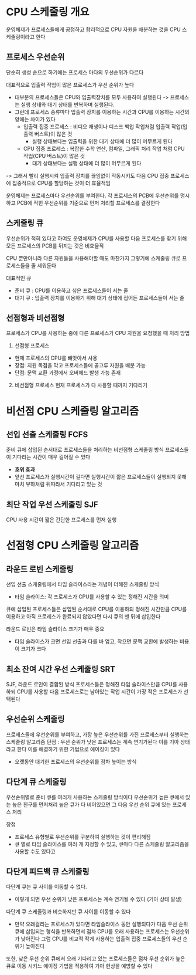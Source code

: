 # CPU 스케줄링 개요

운영체제가 프로세스들에게 공정하고 합리적으로 CPU 자원을 배분하는 것을 CPU 스케줄링이라고 한다

## 프로세스 우선순위

단순히 생성 순으로 하기에는 프로세스 마다의 우선순위가 다르다

대표적으로 입출력 작업이 많은 프로세스가 우선 순위가 높다

- 대부분의 프로세스들은 CPU와 입출력장치를 모두 사용하여 실행된다 -> 프로세스는 실행 상태와 대기 상태를 반복하며 실행된다.
- 그런데 프로세스 종류마다 입출력 장치를 이용하는 시간과 CPU를 이용하는 시간의 양에는 차이가 있다
  - 입출력 집중 프로세스 : 비디오 재생이나 디스크 백업 작업처럼 입출력 작업(입출력 버스트)이 많은 것
    - 실행 상태보다는 입출력을 위한 대기 상태에 더 많이 머무르게 된다
  - CPU 집중 프로레스 : 복잡한 수학 연산, 컴파일, 그래픽 처리 작업 처럼 CPU 작업(CPU 버스트)이 많은 것
    - 대기 상태보다는 실행 상태에 더 많이 머무르게 된다

-> 그래서 빨리 실행시켜 입출력 장치를 끊임없이 작동시키도 다음 CPU 집중 프로세스에 집중적으로 CPU를 할당하는 것이 더 효율적임

운영체제는 프로세스마다 우선순위를 부여한다. 각 프로세스의 PCB에 우선순위를 명시하고 PCB에 적힌 우선순위를 기준으로 먼저 처리할 프로세스를 결정한다

## 스케줄링 큐

우선순위가 적혀 있다고 하여도 운영체제가 CPU를 사용할 다음 프로세스를 찾기 위해 모든 프로세스의 PCB를 뒤지는 것은 비효율적 </br>

CPU 뿐만아니라 다른 자원들을 사용해야할 때도 마찬가지
그렇기에 스케줄링 큐로 프로세스들을 줄 세워둔다 </br>

대표적인 큐

- 준비 큐 : CPU를 이용하고 싶은 프로세스들이 서는 줄
- 대기 큐 : 입출력 장치를 이용하기 위해 대기 상태에 접어든 프로세스들이 서는 줄

## 선점형과 비선점형

프로세스가 CPU를 사용하는 중에 다른 프로세스가 CPU 자원을 요청했을 때 처리 방법

1. 선점형 프로세스

- 현재 프로세스의 CPU를 뺴앗아서 사용
- 장점: 지원 독점을 막고 프로세스들에 골고루 자원을 배분 가능
- 단점: 문맥 교환 과정에서 오버헤드 발생 가능 존재

2. 비선점형 프로세스
   현재 프로세스가 다 사용할 때까지 기다리기

# 비선점 CPU 스케줄링 알고리즘

## 선입 선출 스케줄링 FCFS

준비 큐에 삽입된 순서대로 프로세스들을 처리하는 비선점형 스케줄링 방식
프로세스들이 기다리는 시간이 매우 길어질 수 있다

- **호위 효과**
- 앞선 프로세스가 실행시간이 길다면 실행시간이 짧은 프로세스들이 실행되지 못해 마치 부하처럼 뒤따라서 기다리고 있는 것

## 최단 작업 우선 스케줄링 SJF

CPU 사용 시간이 짧은 간단한 프로세스를 먼저 실행

# 선점형 CPU 스케줄링 알고리즘

## 라운드 로빈 스케줄링

선입 선출 스케줄링에서 타임 슬라이스라는 개념이 더해진 스케줄링 방식

- 타임 슬라이스: 각 프로세스가 CPU를 사용할 수 있는 정해진 시간을 의미

큐에 삽입된 프로세스들은 삽입된 순서대로 CPU를 이용하되 정해진 시간만큼 CPU를 이용하고 아직 프로레스가 완료되지 않았다면 다시 큐의 맨 뒤에 삽입한다

라운드 로빈은 타임 슬라이스 크기가 매우 중요

- 타임 슬라이스가 크면 선입 선출과 다를 바 업고, 작으면 문맥 교환에 발생하는 비용이 크기가 크다

## 최소 잔여 시간 우선 스케줄링 SRT

SJF, 라운드 로인이 결합된 방식
프로세스들은 정해진 타임 슬라이스만큼 CPU를 사용하되 CPU를 사용할 다음 프로세스로는 남아있는 작업 시간이 가장 적은 프로세스가 선택된다

## 우선순위 스케줄링

프로세스들에 우선순위를 부여하고, 가장 높은 우선순위를 가진 프로세스부터 실행하는 스케줄링 알고리즘
단점 : 우선 순위가 낮은 프로세스는 계속 연기가된다 이를 기아 상태라고 한다
이를 해결하기 위한 기법으로 에이징이 있다

- 오랫동안 대기한 프로세스의 우선순위를 점차 높이는 방식

## 다단계 큐 스케줄링

우선순위별로 준비 큐를 여러개 사용하는 스케줄링 방식이다
우선순위가 높은 큐에서 있는 높은 친구를 먼저처리
높은 큐가 다 비어있으면 그 다음 우선 순위 큐에 있는 프로세스 처리 </br>

장점

- 프로세스 유형별로 우선순위를 구분하여 실행하는 것이 편리해짐
- 큐 별로 타임 슬라이스를 여러 개 지정할 수 있고, 큐마다 다른 스케줄링 알고리즘을 사용할 수도 있다고

## 다단계 피드백 큐 스케줄링

다단계 큐는 큐 사이를 이동할 수 없다.

- 이렇게 되면 우선 순위가 낮은 프로세스는 계속 연기될 수 있다 (기아 상태 발생)

다단계 큐 스케줄링과 비슷하지만 큐 사이를 이동할 수 있다

- 만약 오래걸리는 프로세스가 있다면 타임슬라이스 동안 실행되다가 다음 우선 순위 큐에 삽입되는 형식을 반복하면서 점차 CPU를 오래 사용하는 프로세스는 우선순위가 낮아진다
  그럼 CPU를 비교적 작게 사용하는 입출력 집중 프로세스들의 우선 순위가 높아진다

또한, 낮은 우선 순위 큐에서 오래 기다리고 있는 프로세스들은 점차 우선 순위가 높은 큐로 이동 시키느 에이징 기법을 적용하여 기아 현상을 예방할 수 있다

